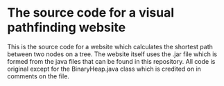 # The source code for a visual pathfinding website
This is the source code for a website which calculates the shortest path between two nodes on a tree. The website itself uses the .jar file which is formed from the java files that can be found in this repository. All code is original except for the BinaryHeap.java class which is credited on in comments on the file.
